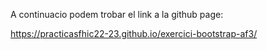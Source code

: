 A continuacio podem trobar el link a la github page:

https://practicasfhic22-23.github.io/exercici-bootstrap-af3/
